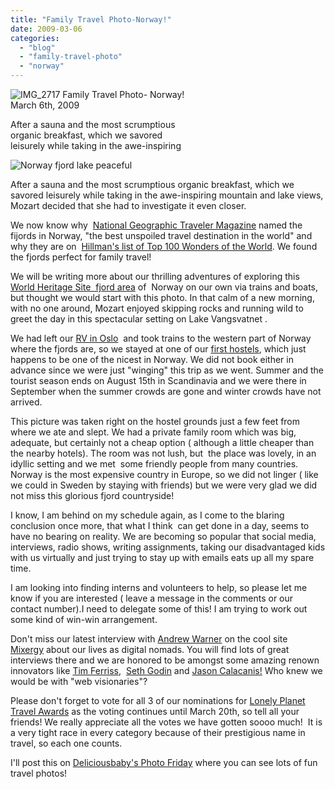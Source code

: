 ```yaml
---
title: "Family Travel Photo-Norway!"
date: 2009-03-06
categories: 
  - "blog"
  - "family-travel-photo"
  - "norway"
---
```


 ![IMG_2717](https://pub-ac94b3f306b24c0dba4238943c97f2e1.r2.dev/6a00e5502a950788330112793ab88e28a4.jpg) Family Travel Photo- Norway!  
March 6th, 2009

After a sauna and the most scrumptious  
organic breakfast, which we savored  
leisurely while taking in the awe-inspiring

<!--more-->

![Norway fjord lake peaceful](https://pub-ac94b3f306b24c0dba4238943c97f2e1.r2.dev/6a00e5502a950788330112793b302128a4.jpg) 

  
After a sauna and the most scrumptious organic breakfast, which we savored leisurely while taking in the awe-inspiring mountain and lake views, Mozart decided that she had to investigate it even closer.

We now know why  [National Geographic Traveler Magazine](http://www.nationalgeographic.com/adventure/0511/trips/adventure_travel_north.html) named the fijords in Norway, "the best unspoiled travel destination in the world" and why they are on  [Hillman's list of Top 100 Wonders of the World](http://www.hillmanwonders.com/). We found the fjords perfect for family travel!

We will be writing more about our thrilling adventures of exploring this [World Heritage Site  fjord area](http://en.wikipedia.org/wiki/Sognefjord) of  Norway on our own via trains and boats, but thought we would start with this photo. In that calm of a new morning, with no one around, Mozart enjoyed skipping rocks and running wild to greet the day in this spectacular setting on Lake Vangsvatnet .

We had left our [RV in Oslo](http://www.virtualtourist.com/hotels/Europe/Norway/Oslo_Region/Oslo-214570/Hotels_and_Accommodations-Oslo-Bogstad_Camp_Turistsenter-BR-1.html "campsite review")  and took trains to the western part of Norway where the fjords are, so we stayed at one of our [first hostels](http://www.hostelbookers.com/hostels/norway/voss/9124/ "fjord hostel in Voss"), which just happens to be one of the nicest in Norway. We did not book either in advance since we were just "winging" this trip as we went. Summer and the tourist season ends on August 15th in Scandinavia and we were there in September when the summer crowds are gone and winter crowds have not arrived.

This picture was taken right on the hostel grounds just a few feet from where we ate and slept. We had a private family room which was big,  adequate, but certainly not a cheap option ( although a little cheaper than the nearby hotels). The room was not lush, but  the place was lovely, in an idyllic setting and we met  some friendly people from many countries.  Norway is the most expensive country in Europe, so we did not linger ( like we could in Sweden by staying with friends) but we were very glad we did not miss this glorious fjord countryside!

I know, I am behind on my schedule again, as I come to the blaring conclusion once more, that what I think  can get done in a day, seems to have no bearing on reality. We are becoming so popular that social media, interviews, radio shows, writing assignments, taking our disadvantaged kids with us virtually and just trying to stay up with emails eats up all my spare time.

I am looking into finding interns and volunteers to help, so please let me know if you are interested ( leave a message in the comments or our contact number).I need to delegate some of this! I am trying to work out some kind of win-win arrangement.

Don't miss our latest interview with [Andrew Warner](http://twitter.com/AndrewWarner?page=1) on the cool site  [Mixergy](http://blog.mixergy.com/nomad-family/#disqus_thread) about our lives as digital nomads. You will find lots of great interviews there and we are honored to be amongst some amazing renown innovators like [Tim Ferriss](http://www.fourhourworkweek.com/blog/),  [Seth Godin](http://sethgodin.typepad.com/) and [Jason Calacanis!](http://calacanis.com/) Who knew we would be with "web visionaries"?

Please don't forget to vote for all 3 of our nominations for [Lonely Planet Travel Awards](http://lplabs.com/2009/02/25/voting-open-for-the-2009-travel-blogger-awards/ "VOTE! ") as the voting continues until March 20th, so tell all your friends! We really appreciate all the votes we have gotten soooo much!  It is a very tight race in every category because of their prestigious name in travel, so each one counts.

I'll post this on [Deliciousbaby's Photo Friday](http://www.deliciousbaby.com/) where you can see lots of fun travel photos!
